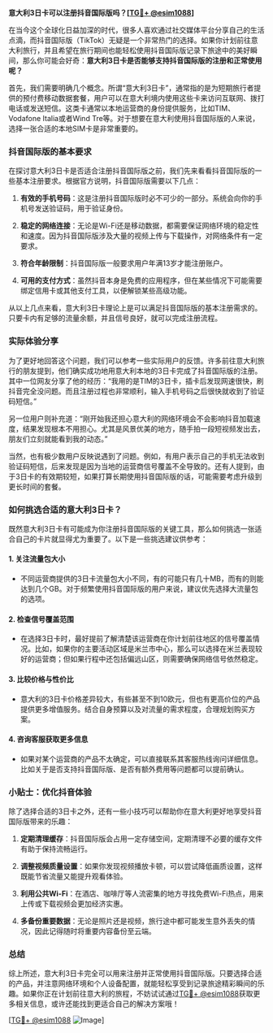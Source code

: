 **意大利3日卡可以注册抖音国际版吗？[[TG💪+ @esim1088](https://t.me/s/esim1088)]**

在当今这个全球化日益加深的时代，很多人喜欢通过社交媒体平台分享自己的生活点滴，而抖音国际版（TikTok）无疑是一个非常热门的选择。如果你计划前往意大利旅行，并且希望在旅行期间也能轻松使用抖音国际版记录下旅途中的美好瞬间，那么你可能会好奇：**意大利3日卡是否能够支持抖音国际版的注册和正常使用呢？**

首先，我们需要明确几个概念。所谓“意大利3日卡”，通常指的是为短期旅行者提供的预付费移动数据套餐，用户可以在意大利境内使用这些卡来访问互联网、拨打电话或发送短信。这类卡通常以本地运营商的身份提供服务，比如TIM、Vodafone Italia或者Wind Tre等。对于想要在意大利使用抖音国际版的人来说，选择一张合适的本地SIM卡是非常重要的。

### 抖音国际版的基本要求

在探讨意大利3日卡是否适合注册抖音国际版之前，我们先来看看抖音国际版的一些基本注册要求。根据官方说明，抖音国际版需要以下几点：

1. **有效的手机号码**：这是注册抖音国际版时必不可少的一部分。系统会向你的手机号发送验证码，用于验证身份。
   
2. **稳定的网络连接**：无论是Wi-Fi还是移动数据，都需要保证网络环境的稳定性和速度。因为抖音国际版涉及大量的视频上传与下载操作，对网络条件有一定要求。

3. **符合年龄限制**：抖音国际版一般要求用户年满13岁才能注册账户。

4. **可用的支付方式**：虽然抖音本身是免费的应用程序，但在某些情况下可能需要绑定信用卡或其他支付工具，以便解锁某些高级功能。

从以上几点来看，意大利3日卡理论上是可以满足抖音国际版的基本注册需求的。只要卡内有足够的流量余额，并且信号良好，就可以完成注册流程。

### 实际体验分享

为了更好地回答这个问题，我们可以参考一些实际用户的反馈。许多前往意大利旅行的朋友提到，他们确实成功地用意大利本地的3日卡完成了抖音国际版的注册。其中一位网友分享了他的经历：“我用的是TIM的3日卡，插卡后发现网速很快，刷抖音完全没问题。而且注册过程也非常顺利，输入手机号码之后很快就收到了验证码短信。”

另一位用户则补充道：“刚开始我还担心意大利的网络环境会不会影响抖音加载速度，结果发现根本不用担心。尤其是风景优美的地方，随手拍一段短视频发出去，朋友们立刻就能看到我的动态。”

当然，也有极少数用户反映说遇到了问题。例如，有用户表示自己的手机无法收到验证码短信，后来发现是因为当地的运营商信号覆盖不全导致的。还有人提到，由于3日卡的有效期较短，如果打算长期使用抖音国际版的话，可能需要考虑升级到更长时间的套餐。

### 如何挑选合适的意大利3日卡？

既然意大利3日卡有可能成为你注册抖音国际版的关键工具，那么如何挑选一张适合自己的卡片就显得尤为重要了。以下是一些挑选建议供参考：

#### 1. **关注流量包大小**
   - 不同运营商提供的3日卡流量包大小不同，有的可能只有几十MB，而有的则能达到几个GB。对于频繁使用抖音国际版的用户来说，建议优先选择大流量包的选项。

#### 2. **检查信号覆盖范围**
   - 在选择3日卡时，最好提前了解清楚该运营商在你计划前往地区的信号覆盖情况。比如，如果你的主要活动区域是米兰市中心，那么可以选择在米兰表现较好的运营商；但如果行程中还包括偏远山区，则需要确保网络信号依然稳定。

#### 3. **比较价格与性价比**
   - 意大利的3日卡价格差异较大，有些甚至不到10欧元，但也有更高价位的产品提供更多增值服务。结合自身预算以及对流量的需求程度，合理规划购买方案。

#### 4. **咨询客服获取更多信息**
   - 如果对某个运营商的产品不太确定，可以直接联系其客服热线询问详细信息。比如关于是否支持抖音国际版、是否有额外费用等问题都可以提前确认。

### 小贴士：优化抖音体验

除了选择合适的3日卡之外，还有一些小技巧可以帮助你在意大利更好地享受抖音国际版带来的乐趣：

1. **定期清理缓存**：抖音国际版会占用一定存储空间，定期清理不必要的缓存文件有助于保持流畅运行。
   
2. **调整视频质量设置**：如果你发现视频播放卡顿，可以尝试降低画质设置，这样既能节省流量又能提升观看体验。

3. **利用公共Wi-Fi**：在酒店、咖啡厅等人流密集的地方寻找免费Wi-Fi热点，用来上传或下载视频会更加经济实惠。

4. **多备份重要数据**：无论是照片还是视频，旅行途中都可能发生意外丢失的情况，因此记得随时将重要内容备份至云端。

### 总结

综上所述，意大利3日卡完全可以用来注册并正常使用抖音国际版。只要选择合适的产品，并注意网络环境和个人设备配置，就能轻松享受到记录旅途精彩瞬间的乐趣。如果你正在计划前往意大利的旅程，不妨试试通过[TG💪+ @esim1088](https://t.me/s/esim1088)获取更多相关信息，或许还能找到更适合自己的解决方案哦！

[[TG💪+ @esim1088](https://t.me/s/esim1088) ![Image](https://i.postimg.cc/4NQfJmqS/Snipaste-2025-05-13-00-14-12.png)]